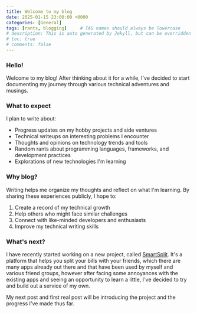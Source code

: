 ```yaml
---
title: Welcome to my blog
date: 2025-01-15 23:00:00 +0000
categories: [General]
tags: [rants, blogging]     # TAG names should always be lowercase
# description: This is auto generated by Jekyll, but can be overridden
# toc: true
# comments: false
---
```

### Hello!

Welcome to my blog! After thinking about it for a while, I've decided to start documenting my journey through various technical adventures and musings.

### What to expect

I plan to write about:

- Progress updates on my hobby projects and side ventures
- Technical writeups on interesting problems I encounter
- Thoughts and opinions on technology trends and tools
- Random rants about programming languages, frameworks, and development practices
- Explorations of new technologies I'm learning

### Why blog?

Writing helps me organize my thoughts and reflect on what I'm learning. By sharing these experiences publicly, I hope to:

1. Create a record of my technical growth
2. Help others who might face similar challenges
3. Connect with like-minded developers and enthusiasts
4. Improve my technical writing skills

### What's next?

I have recently started working on a new project, called [SmartSplit](https://smartsplit.app). It's a platform that helps you split your bills with your friends, which there are many apps already out there and that have been used by myself and various friend groups, however after facing some annoyances with the existing apps and seeing an opportunity to learn a little, I've decided to try and build out a service of my own.

My next post and first real post will be introducing the project and the progress I've made thus far.



